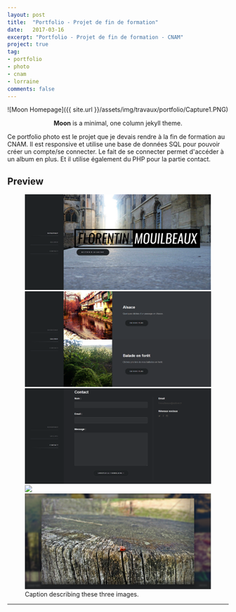 ```yaml
---
layout: post
title:  "Portfolio - Projet de fin de formation"
date:   2017-03-16
excerpt: "Portfolio - Projet de fin de formation - CNAM"
project: true
tag:
- portfolio
- photo
- cnam
- lorraine
comments: false
---
```


![Moon Homepage]({{ site.url }}/assets/img/travaux/portfolio/Capture1.PNG)    

<center><b>Moon</b> is a minimal, one column jekyll theme.</center>

 Ce portfolio photo est le projet que je devais rendre à la fin de formation au CNAM. Il est responsive et utilise une base de données SQL pour pouvoir créer un compte/se connecter. Le fait de se connecter permet d'accéder à un album en plus. Et il utilise également du PHP pour la partie contact.


## Preview

<figure class="third">
	<img src="/assets/img/travaux/portfolio/Capture1.PNG">
	<img src="/assets/img/travaux/portfolio/Capture2.PNG">
	<img src="/assets/img/travaux/portfolio/Capture3.PNG">
	<img src="/assets/img/travaux/portfolio/Capture4.PNG">
	<img src="/assets/img/travaux/portfolio/Capture5.PNG">
	<figcaption>Caption describing these three images.</figcaption>
</figure>


---
